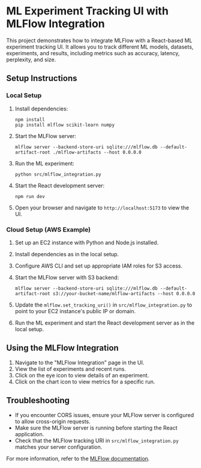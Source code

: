 # ML Experiment Tracking UI with MLFlow Integration

This project demonstrates how to integrate MLFlow with a React-based ML experiment tracking UI. It allows you to track different ML models, datasets, experiments, and results, including metrics such as accuracy, latency, perplexity, and size.

## Setup Instructions

### Local Setup

1. Install dependencies:
   ```
   npm install
   pip install mlflow scikit-learn numpy
   ```

2. Start the MLFlow server:
   ```
   mlflow server --backend-store-uri sqlite:///mlflow.db --default-artifact-root ./mlflow-artifacts --host 0.0.0.0
   ```

3. Run the ML experiment:
   ```
   python src/mlflow_integration.py
   ```

4. Start the React development server:
   ```
   npm run dev
   ```

5. Open your browser and navigate to `http://localhost:5173` to view the UI.

### Cloud Setup (AWS Example)

1. Set up an EC2 instance with Python and Node.js installed.

2. Install dependencies as in the local setup.

3. Configure AWS CLI and set up appropriate IAM roles for S3 access.

4. Start the MLFlow server with S3 backend:
   ```
   mlflow server --backend-store-uri sqlite:///mlflow.db --default-artifact-root s3://your-bucket-name/mlflow-artifacts --host 0.0.0.0
   ```

5. Update the `mlflow.set_tracking_uri()` in `src/mlflow_integration.py` to point to your EC2 instance's public IP or domain.

6. Run the ML experiment and start the React development server as in the local setup.

## Using the MLFlow Integration

1. Navigate to the "MLFlow Integration" page in the UI.
2. View the list of experiments and recent runs.
3. Click on the eye icon to view details of an experiment.
4. Click on the chart icon to view metrics for a specific run.

## Troubleshooting

- If you encounter CORS issues, ensure your MLFlow server is configured to allow cross-origin requests.
- Make sure the MLFlow server is running before starting the React application.
- Check that the MLFlow tracking URI in `src/mlflow_integration.py` matches your server configuration.

For more information, refer to the [MLFlow documentation](https://www.mlflow.org/docs/latest/index.html).